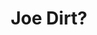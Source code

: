 ---
layout: item
raw_url: https://prdwebappstorage.blob.core.windows.net/kansaspattons/images/gallery-2009-10-31/img59303.jpg
thumb_url: https://prdwebappstorage.blob.core.windows.net/kansaspattons/images/gallery-2009-10-31/thumb_img59303.jpg
index: 10
title: Joe Dirt?
---